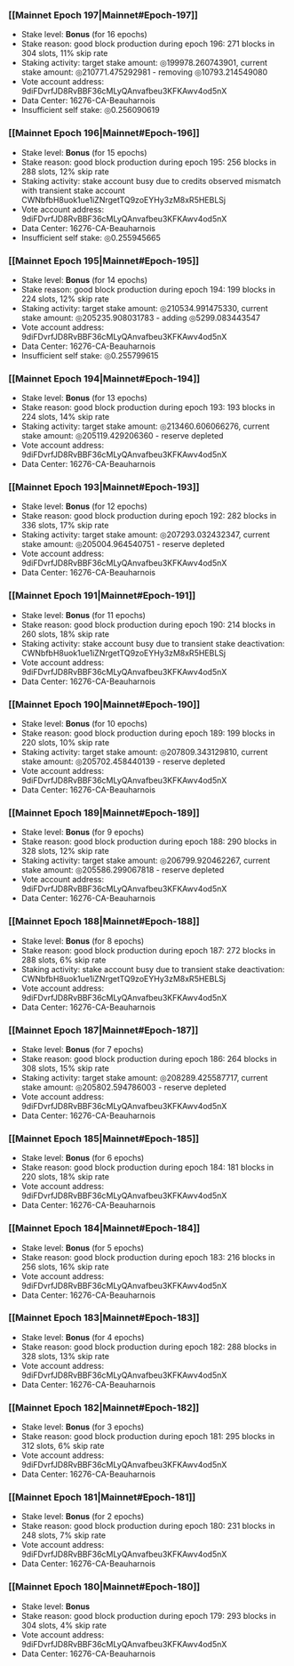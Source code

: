 ### [[Mainnet Epoch 197|Mainnet#Epoch-197]]
* Stake level: **Bonus** (for 16 epochs)
* Stake reason: good block production during epoch 196: 271 blocks in 304 slots, 11% skip rate
* Staking activity: target stake amount: ◎199978.260743901, current stake amount: ◎210771.475292981 - removing ◎10793.214549080
* Vote account address: 9diFDvrfJD8RvBBF36cMLyQAnvafbeu3KFKAwv4od5nX
* Data Center: 16276-CA-Beauharnois
* Insufficient self stake: ◎0.256090619
### [[Mainnet Epoch 196|Mainnet#Epoch-196]]
* Stake level: **Bonus** (for 15 epochs)
* Stake reason: good block production during epoch 195: 256 blocks in 288 slots, 12% skip rate
* Staking activity: stake account busy due to credits observed mismatch with transient stake account CWNbfbH8uok1ue1iZNrgetTQ9zoEYHy3zM8xR5HEBLSj
* Vote account address: 9diFDvrfJD8RvBBF36cMLyQAnvafbeu3KFKAwv4od5nX
* Data Center: 16276-CA-Beauharnois
* Insufficient self stake: ◎0.255945665
### [[Mainnet Epoch 195|Mainnet#Epoch-195]]
* Stake level: **Bonus** (for 14 epochs)
* Stake reason: good block production during epoch 194: 199 blocks in 224 slots, 12% skip rate
* Staking activity: target stake amount: ◎210534.991475330, current stake amount: ◎205235.908031783 - adding ◎5299.083443547
* Vote account address: 9diFDvrfJD8RvBBF36cMLyQAnvafbeu3KFKAwv4od5nX
* Data Center: 16276-CA-Beauharnois
* Insufficient self stake: ◎0.255799615
### [[Mainnet Epoch 194|Mainnet#Epoch-194]]
* Stake level: **Bonus** (for 13 epochs)
* Stake reason: good block production during epoch 193: 193 blocks in 224 slots, 14% skip rate
* Staking activity: target stake amount: ◎213460.606066276, current stake amount: ◎205119.429206360 - reserve depleted
* Vote account address: 9diFDvrfJD8RvBBF36cMLyQAnvafbeu3KFKAwv4od5nX
* Data Center: 16276-CA-Beauharnois
### [[Mainnet Epoch 193|Mainnet#Epoch-193]]
* Stake level: **Bonus** (for 12 epochs)
* Stake reason: good block production during epoch 192: 282 blocks in 336 slots, 17% skip rate
* Staking activity: target stake amount: ◎207293.032432347, current stake amount: ◎205004.964540751 - reserve depleted
* Vote account address: 9diFDvrfJD8RvBBF36cMLyQAnvafbeu3KFKAwv4od5nX
* Data Center: 16276-CA-Beauharnois
### [[Mainnet Epoch 191|Mainnet#Epoch-191]]
* Stake level: **Bonus** (for 11 epochs)
* Stake reason: good block production during epoch 190: 214 blocks in 260 slots, 18% skip rate
* Staking activity: stake account busy due to transient stake deactivation: CWNbfbH8uok1ue1iZNrgetTQ9zoEYHy3zM8xR5HEBLSj
* Vote account address: 9diFDvrfJD8RvBBF36cMLyQAnvafbeu3KFKAwv4od5nX
* Data Center: 16276-CA-Beauharnois
### [[Mainnet Epoch 190|Mainnet#Epoch-190]]
* Stake level: **Bonus** (for 10 epochs)
* Stake reason: good block production during epoch 189: 199 blocks in 220 slots, 10% skip rate
* Staking activity: target stake amount: ◎207809.343129810, current stake amount: ◎205702.458440139 - reserve depleted
* Vote account address: 9diFDvrfJD8RvBBF36cMLyQAnvafbeu3KFKAwv4od5nX
* Data Center: 16276-CA-Beauharnois
### [[Mainnet Epoch 189|Mainnet#Epoch-189]]
* Stake level: **Bonus** (for 9 epochs)
* Stake reason: good block production during epoch 188: 290 blocks in 328 slots, 12% skip rate
* Staking activity: target stake amount: ◎206799.920462267, current stake amount: ◎205586.299067818 - reserve depleted
* Vote account address: 9diFDvrfJD8RvBBF36cMLyQAnvafbeu3KFKAwv4od5nX
* Data Center: 16276-CA-Beauharnois
### [[Mainnet Epoch 188|Mainnet#Epoch-188]]
* Stake level: **Bonus** (for 8 epochs)
* Stake reason: good block production during epoch 187: 272 blocks in 288 slots, 6% skip rate
* Staking activity: stake account busy due to transient stake deactivation: CWNbfbH8uok1ue1iZNrgetTQ9zoEYHy3zM8xR5HEBLSj
* Vote account address: 9diFDvrfJD8RvBBF36cMLyQAnvafbeu3KFKAwv4od5nX
* Data Center: 16276-CA-Beauharnois
### [[Mainnet Epoch 187|Mainnet#Epoch-187]]
* Stake level: **Bonus** (for 7 epochs)
* Stake reason: good block production during epoch 186: 264 blocks in 308 slots, 15% skip rate
* Staking activity: target stake amount: ◎208289.425587717, current stake amount: ◎205802.594786003 - reserve depleted
* Vote account address: 9diFDvrfJD8RvBBF36cMLyQAnvafbeu3KFKAwv4od5nX
* Data Center: 16276-CA-Beauharnois
### [[Mainnet Epoch 185|Mainnet#Epoch-185]]
* Stake level: **Bonus** (for 6 epochs)
* Stake reason: good block production during epoch 184: 181 blocks in 220 slots, 18% skip rate
* Vote account address: 9diFDvrfJD8RvBBF36cMLyQAnvafbeu3KFKAwv4od5nX
* Data Center: 16276-CA-Beauharnois
### [[Mainnet Epoch 184|Mainnet#Epoch-184]]
* Stake level: **Bonus** (for 5 epochs)
* Stake reason: good block production during epoch 183: 216 blocks in 256 slots, 16% skip rate
* Vote account address: 9diFDvrfJD8RvBBF36cMLyQAnvafbeu3KFKAwv4od5nX
* Data Center: 16276-CA-Beauharnois
### [[Mainnet Epoch 183|Mainnet#Epoch-183]]
* Stake level: **Bonus** (for 4 epochs)
* Stake reason: good block production during epoch 182: 288 blocks in 328 slots, 13% skip rate
* Vote account address: 9diFDvrfJD8RvBBF36cMLyQAnvafbeu3KFKAwv4od5nX
* Data Center: 16276-CA-Beauharnois
### [[Mainnet Epoch 182|Mainnet#Epoch-182]]
* Stake level: **Bonus** (for 3 epochs)
* Stake reason: good block production during epoch 181: 295 blocks in 312 slots, 6% skip rate
* Vote account address: 9diFDvrfJD8RvBBF36cMLyQAnvafbeu3KFKAwv4od5nX
* Data Center: 16276-CA-Beauharnois
### [[Mainnet Epoch 181|Mainnet#Epoch-181]]
* Stake level: **Bonus** (for 2 epochs)
* Stake reason: good block production during epoch 180: 231 blocks in 248 slots, 7% skip rate
* Vote account address: 9diFDvrfJD8RvBBF36cMLyQAnvafbeu3KFKAwv4od5nX
* Data Center: 16276-CA-Beauharnois
### [[Mainnet Epoch 180|Mainnet#Epoch-180]]
* Stake level: **Bonus**
* Stake reason: good block production during epoch 179: 293 blocks in 304 slots, 4% skip rate
* Vote account address: 9diFDvrfJD8RvBBF36cMLyQAnvafbeu3KFKAwv4od5nX
* Data Center: 16276-CA-Beauharnois